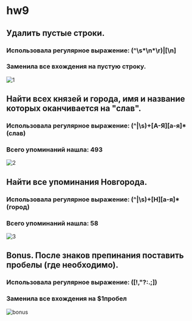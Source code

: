# hw9
## Удалить пустые строки.
### Использовала регулярное выражение: (^\s*\n*\r)|[\n] 
### Заменила все вхождения на пустую строку.
![1](https://pp.userapi.com/c846019/v846019888/65a27/OhxVqmp2tQ4.jpg)
## Найти всех князей и города, имя и название которых оканчивается на "слав".
### Использовала регулярное выражение: (^|\s)+[А-Я][а-я]*(слав) 
### Всего упоминаний нашла: 493
![2](https://pp.userapi.com/c846019/v846019888/65a3a/pe1yw6G65EY.jpg)
## Найти все упоминания Новгорода.
### Использовала регулярное выражение: (^|\s)+[Н][а-я]*(город)
### Всего упоминаний нашла: 58
![3](https://pp.userapi.com/c846019/v846019888/65a58/kjAdVmK-_LY.jpg)
## Bonus. После знаков препинания поставить пробелы (где необходимо).
### Использовала регулярное выражение: ([!,"?:.;])
### Заменила все вхождения на $1пробел
![bonus](https://pp.userapi.com/c846019/v846019888/65a6b/dyYIshTFI20.jpg)
